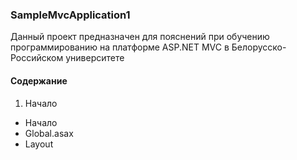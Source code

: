 ### SampleMvcApplication1

Данный проект предназначен для пояснений при обучению программированию на платформе ASP.NET MVC в Белорусско-Российском университете


#### Содержание

1. Начало
  * Начало
  * Global.asax
  * Layout

